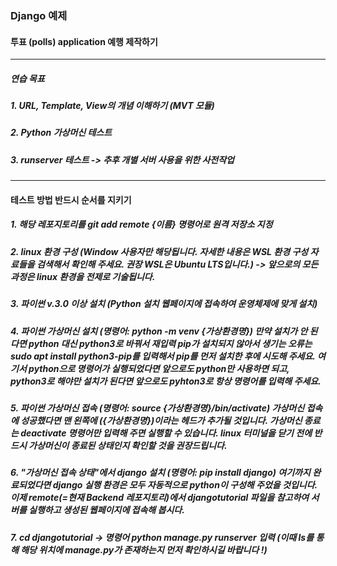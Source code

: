 ### Django 예제
#### 투표 (polls) application 예행 제작하기
---
##### 연습 목표
##### 1. URL, Template, View의 개념 이해하기 (MVT 모듈)
##### 2. Python 가상머신 테스트
##### 3. runserver 테스트 -> 추후 개별 서버 사용을 위한 사전작업
---
#### 테스트 방법 </b>반드시 순서를 지키기
##### 1. 해당 레포지토리를 git add remote {이름} 명령어로 원격 저장소 지정
##### 2. linux 환경 구성 (Window 사용자만 해당됩니다. 자세한 내용은 WSL 환경 구성 자료들을 검색해서 확인해 주세요. 권장 WSL은 Ubuntu LTS입니다.) </b>-> 앞으로의 모든 과정은 linux 환경을 전제로 기술됩니다.
##### 3. 파이썬 v.3.0 이상 설치 (Python 설치 웹페이지에 접속하여 운영체제에 맞게 설치)
##### 4. 파이썬 가상머신 설치 (명령어: python -m venv {가상환경명}) </b>만약 설치가 안 된다면 python 대신 python3로 바꿔서 재입력 </b>pip가 설치되지 않아서 생기는 오류는 sudo apt install python3-pip를 입력해서 pip를 먼저 설치한 후에 시도해 주세요. </b>여기서 python으로 명령어가 실행되었다면 앞으로도 python만 사용하면 되고, python3로 해야만 설치가 된다면 앞으로도 pyhton3로 항상 명령어를 입력해 주세요.
##### 5. 파이썬 가상머신 접속 (명령어: source {가상환경명}/bin/activate) </b>가상머신 접속에 성공했다면 맨 왼쪽에 ({가상환경명})이라는 헤드가 추가될 것입니다. </b>가상머신 종료는 deactivate 명령어만 입력해 주면 실행할 수 있습니다. linux 터미널을 닫기 전에 반드시 가상머신이 종료된 상태인지 확인할 것을 권장드립니다.
##### 6. "가상머신 접속 상태"에서 django 설치 (명령어: pip install django) </b>여기까지 완료되었다면 django 실행 환경은 모두 자동적으로 python이 구성해 주었을 것입니다. 이제 remote(=현재 Backend 레포지토리)에서 djangotutorial 파일을 참고하여 서버를 실행하고 생성된 웹페이지에 접속해 봅시다.
##### 7. cd djangotutorial -> 명령어 python manage.py runserver 입력 (이때 ls를 통해 해당 위치에 manage.py가 존재하는지 먼저 확인하시길 바랍니다 !)
